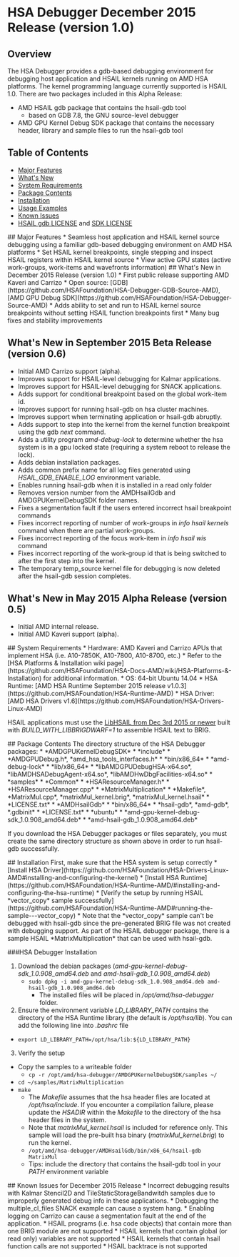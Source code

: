 # HSA Debugger December 2015 Release (version 1.0)

## Overview
The HSA Debugger provides a gdb-based debugging environment for debugging host application and HSAIL kernels running on AMD HSA platforms.  The kernel programming language currently supported is HSAIL 1.0.  There are two packages included in this Alpha Release:
* AMD HSAIL gdb package that contains the hsail-gdb tool 
  * based on GDB 7.8, the GNU source-level debugger
* AMD GPU Kernel Debug SDK package that contains the necessary header, library and sample files to run the hsail-gdb tool

## Table of Contents
* [Major Features](#Major)
* [What's New](#WhatsNew)
* [System Requirements](#System)
* [Package Contents](#Package)
* [Installation](#Installation)
* [Usage Examples](TUTORIAL.md)
* [Known Issues](#Known)
* [HSAIL gdb LICENSE](AMDHsailGdb/LICENSE.txt) and [SDK LICENSE](AMDGPUKernelDebugSDK/LICENSE.txt)

<A NAME="Major">
## Major Features
* Seamless host application and HSAIL kernel source debugging using a familiar gdb-based debugging environment on AMD HSA platforms
* Set HSAIL kernel breakpoints, single stepping and inspect HSAIL registers within HSAIL kernel source
* View active GPU states (active work-groups, work-items and wavefronts information)

<A NAME="WhatsNew">
## What's New in December 2015 Release (version 1.0)
* First public release supporting AMD Kaveri and Carrizo
* Open source: [GDB](https://github.com/HSAFoundation/HSA-Debugger-GDB-Source-AMD), [AMD GPU Debug SDK](https://github.com/HSAFoundation/HSA-Debugger-Source-AMD)
* Adds ability to set and run to HSAIL kernel source breakpoints without setting HSAIL function breakpoints first
* Many bug fixes and stability improvements

## What's New in September 2015 Beta Release (version 0.6)
* Initial AMD Carrizo support (alpha).
* Improves support for HSAIL-level debugging for Kalmar applications.
* Improves support for HSAIL-level debugging for SNACK applications.
* Adds support for conditional breakpoint based on the global work-item id.
* Improves support for running hsail-gdb on hsa cluster machines.
* Improves support when terminating application or hsail-gdb abruptly.
* Adds support to step into the kernel from the kernel function breakpoint using the gdb *next* command.
* Adds a utility program *amd-debug-lock* to determine whether the hsa system is in a gpu locked state (requiring a system reboot to release the lock).
* Adds debian installation packages.
* Adds common prefix name for all log files generated using *HSAIL_GDB_ENABLE_LOG* environment variable.
* Enables running hsail-gdb when it is installed in a read only folder
* Removes version number from the AMDHsailGdb and AMDGPUKernelDebugSDK folder names.
* Fixes a segmentation fault if the users entered incorrect hsail breakpoint commands
* Fixes incorrect reporting of number of work-groups in *info hsail kernels* command when there are partial work-groups.
* Fixes incorrect reporting of the focus work-item in *info hsail wis* command
* Fixes incorrect reporting of the work-group id that is being switched to after the first step into the kernel.
* The temporary temp_source kernel file for debugging is now deleted after the hsail-gdb session completes.

## What's New in May 2015 Alpha Release (version 0.5)
* Initial AMD internal release.
* Initial AMD Kaveri support (alpha).

<A NAME="System">
## System Requirements
* Hardware: AMD Kaveri and Carrizo APUs that implement HSA (i.e. A10-7850K, A10-7800, A10-8700, etc.)
  * Refer to the [HSA Platforms & Installation wiki page](https://github.com/HSAFoundation/HSA-Docs-AMD/wiki/HSA-Platforms-&-Installation) for additional information.
* OS: 64-bit Ubuntu 14.04
* HSA Runtime: [AMD HSA Runtime September 2015 release v1.0.3](https://github.com/HSAFoundation/HSA-Runtime-AMD)
* HSA Driver: [AMD HSA Drivers v1.6](https://github.com/HSAFoundation/HSA-Drivers-Linux-AMD)

HSAIL applications must use the [LibHSAIL from Dec 3rd 2015 or newer](https://github.com/HSAFoundation/HSAIL-Tools) built with *BUILD_WITH_LIBBRIGDWARF=1* to assemble HSAIL text to BRIG.

<A NAME="Package">
## Package Contents
The directory structure of the HSA Debugger packages:
* *AMDGPUKernelDebugSDK*
  * *include*
    * *AMDGPUDebug.h*, *amd_hsa_tools_interfaces.h*
  * *bin/x86_64*
    * *amd-debug-lock*
  * *lib/x86_64*
    * *libAMDGPUDebugHSA-x64.so*, *libAMDHSADebugAgent-x64.so*, *libAMDHwDbgFacilities-x64.so*
  * *samples*
    * *Common*
	  * *HSAResourceManager.h*
	  * *HSAResourceManager.cpp*
	* *MatrixMultiplication*
	  * *Makefile*, *MatrixMul.cpp*, *matrixMul_kernel.brig*, *matrixMul_kernel.hsail*
  * *LICENSE.txt*
* *AMDHsailGdb*
  * *bin/x86_64*
    * *hsail-gdb*, *amd-gdb*, *.gdbinit*
  * *LICENSE.txt*
* *ubuntu*
  * *amd-gpu-kernel-debug-sdk_1.0.908_amd64.deb*
  * *amd-hsail-gdb_1.0.908_amd64.deb*
  
If you download the HSA Debugger packages or files separately, you must create the same directory structure as shown above in order to run hsail-gdb successfully.
  
<A NAME="Installation">
## Installation
First, make sure that the HSA system is setup correctly
* [Install HSA Driver](https://github.com/HSAFoundation/HSA-Drivers-Linux-AMD#installing-and-configuring-the-kernel)
* [Install HSA Runtime](https://github.com/HSAFoundation/HSA-Runtime-AMD/#installing-and-configuring-the-hsa-runtime)
* [Verify the setup by running HSAIL *vector_copy* sample successfully](https://github.com/HSAFoundation/HSA-Runtime-AMD#running-the-sample---vector_copy)
  * Note that the *vector_copy* sample can't be debugged with hsail-gdb since the pre-generated BRIG file was not created with debugging support.
    As part of the HSAIL debugger package, there is a sample HSAIL *MatrixMultiplication* that can be used with hsail-gdb.
  
###HSA Debugger Installation
1. Download the debian packages (*amd-gpu-kernel-debug-sdk_1.0.908_amd64.deb* and *amd-hsail-gdb_1.0.908_amd64.deb*)
    * `sudo dpkg -i amd-gpu-kernel-debug-sdk_1.0.908_amd64.deb amd-hsail-gdb_1.0.908_amd64.deb`
	  * The installed files will be placed in */opt/amd/hsa-debugger* folder.
2. Ensure the environment variable *LD_LIBRARY_PATH* contains the directory of the HSA Runtime library (the default is */opt/hsa/lib*).  You can add the following line into *.bashrc* file
  * `export LD_LIBRARY_PATH=/opt/hsa/lib:${LD_LIBRARY_PATH}`
3. Verify the setup
  * Copy the samples to a writeable folder
    * `cp -r /opt/amd/hsa-debugger/AMDGPUKernelDebugSDK/samples ~/`
  * `cd ~/samples/MatrixMultiplication`
  * `make`
    * The *Makefile* assumes that the hsa header files are located at */opt/hsa/include*.  If you encounter a compilation failure, please update the *HSADIR* within the *Makefile* to the directory of the hsa header files in the system.
    * Note that *matrixMul_kernel.hsail* is included for reference only. This sample will load the pre-built hsa binary (*matrixMul_kernel.brig*) to run the kernel.
	* `/opt/amd/hsa-debugger/AMDHsailGdb/bin/x86_64/hsail-gdb MatrixMul`
    * Tips: include the directory that contains the hsail-gdb tool in your *PATH* environment variable
  
<A NAME="Known">
## Known Issues for December 2015 Release
* Incorrect debugging results with Kalmar Stencil2D and TileStaticStorageBandwitdh samples due to improperly generated debug info in these applications.
* Debugging the multiple_cl_files SNACK example can cause a system hang.
* Enabling logging on Carrizo can cause a segmentation fault at the end of the application.
* HSAIL programs (i.e. hsa code objects) that contain more than one BRIG module are not supported
* HSAIL kernels that contain global (or read only) variables are not supported
* HSAIL kernels that contain hsail function calls are not supported
* HSAIL backtrace is not supported
